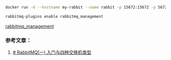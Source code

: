 ```bash
docker run -d --hostname my-rabbit --name rabbit -p 15672:15672 -p 5672:5672 rabbitmq
```

```bash
rabbitmq-plugins enable rabbitmq_management
```

[rabbitmq_management](http://localhost:15672)


### 参考文章：
1. [# RabbitMQ(一) 入门与四种交换机类型](https://amos-x.com/index.php/amos/archives/rabbitmq_01/)